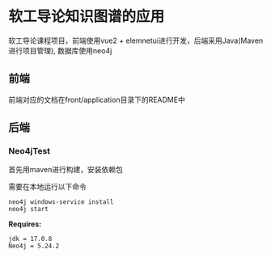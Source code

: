 # 软工导论知识图谱的应用
软工导论课程项目，前端使用vue2 + elemnetui进行开发，后端采用Java(Maven进行项目管理), 数据库使用neo4j

## 前端
前端对应的文档在front/application目录下的README中

## 后端

### Neo4jTest

首先用maven进行构建，安装依赖包

需要在本地运行以下命令

~~~
neo4j windows-service install
neo4j start
~~~

**Requires:**

~~~
jdk = 17.0.8
Neo4j = 5.24.2
~~~

